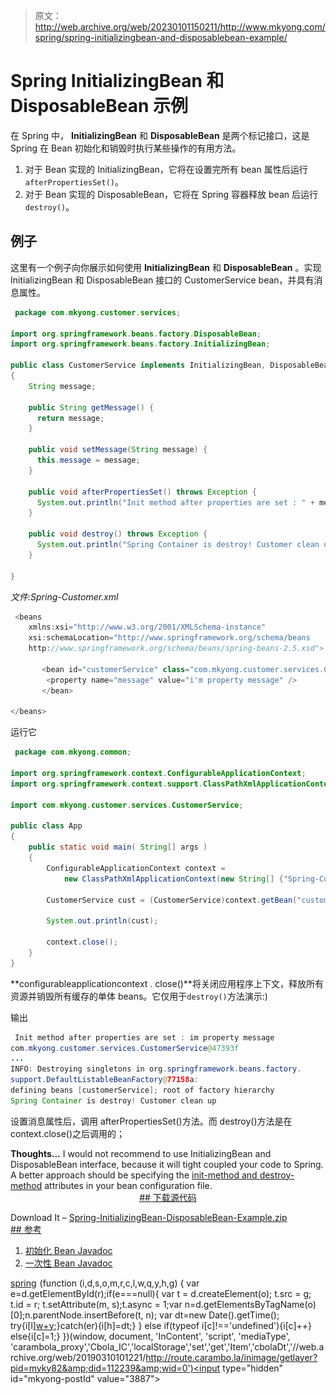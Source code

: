 > 原文：<http://web.archive.org/web/20230101150211/http://www.mkyong.com/spring/spring-initializingbean-and-disposablebean-example/>

# Spring InitializingBean 和 DisposableBean 示例

在 Spring 中， **InitializingBean** 和 **DisposableBean** 是两个标记接口，这是 Spring 在 Bean 初始化和销毁时执行某些操作的有用方法。

1.  对于 Bean 实现的 InitializingBean，它将在设置完所有 bean 属性后运行`afterPropertiesSet()`。
2.  对于 Bean 实现的 DisposableBean，它将在 Spring 容器释放 bean 后运行`destroy()`。

## 例子

这里有一个例子向你展示如何使用 **InitializingBean** 和 **DisposableBean** 。实现 InitializingBean 和 DisposableBean 接口的 CustomerService bean，并具有消息属性。

```java
 package com.mkyong.customer.services;

import org.springframework.beans.factory.DisposableBean;
import org.springframework.beans.factory.InitializingBean;

public class CustomerService implements InitializingBean, DisposableBean
{
	String message;

	public String getMessage() {
	  return message;
	}

	public void setMessage(String message) {
	  this.message = message;
	}

	public void afterPropertiesSet() throws Exception {
	  System.out.println("Init method after properties are set : " + message);
	}

	public void destroy() throws Exception {
	  System.out.println("Spring Container is destroy! Customer clean up");
	}

} 
```

*文件:Spring-Customer.xml*

```java
 <beans 
	xmlns:xsi="http://www.w3.org/2001/XMLSchema-instance"
	xsi:schemaLocation="http://www.springframework.org/schema/beans
	http://www.springframework.org/schema/beans/spring-beans-2.5.xsd">

       <bean id="customerService" class="com.mkyong.customer.services.CustomerService">
		<property name="message" value="i'm property message" />
       </bean>

</beans> 
```

运行它

```java
 package com.mkyong.common;

import org.springframework.context.ConfigurableApplicationContext;
import org.springframework.context.support.ClassPathXmlApplicationContext;

import com.mkyong.customer.services.CustomerService;

public class App 
{
    public static void main( String[] args )
    {
    	ConfigurableApplicationContext context = 
			new ClassPathXmlApplicationContext(new String[] {"Spring-Customer.xml"});

    	CustomerService cust = (CustomerService)context.getBean("customerService");

    	System.out.println(cust);

    	context.close();
    }
} 
```

**configurableapplicationcontext . close()**将关闭应用程序上下文，释放所有资源并销毁所有缓存的单体 beans。它仅用于`destroy()`方法演示:)

输出

```java
 Init method after properties are set : im property message
com.mkyong.customer.services.CustomerService@47393f
...
INFO: Destroying singletons in org.springframework.beans.factory.
support.DefaultListableBeanFactory@77158a: 
defining beans [customerService]; root of factory hierarchy
Spring Container is destroy! Customer clean up 
```

设置消息属性后，调用 afterPropertiesSet()方法。而 destroy()方法是在 context.close()之后调用的；

**Thoughts…**
I would not recommend to use InitializingBean and DisposableBean interface, because it will tight coupled your code to Spring. A better approach should be specifying the [init-method and destroy-method](http://web.archive.org/web/20190310101221/http://www.mkyong.com/spring/spring-init-method-and-destroy-method-example/) attributes in your bean configuration file. <ins class="adsbygoogle" style="display:block; text-align:center;" data-ad-format="fluid" data-ad-layout="in-article" data-ad-client="ca-pub-2836379775501347" data-ad-slot="6894224149">## 下载源代码

Download It – [Spring-InitializingBean-DisposableBean-Example.zip](http://web.archive.org/web/20190310101221/http://www.mkyong.com/wp-content/uploads/2010/03/Spring-InitializingBean-DisposableBean-Example.zip) <ins class="adsbygoogle" style="display:block" data-ad-client="ca-pub-2836379775501347" data-ad-slot="8821506761" data-ad-format="auto" data-ad-region="mkyongregion">## 参考

1.  [初始化 Bean Javadoc](http://web.archive.org/web/20190310101221/http://static.springsource.org/spring/docs/2.5.x/api/org/springframework/beans/factory/InitializingBean.html)
2.  [一次性 Bean Javadoc](http://web.archive.org/web/20190310101221/http://static.springsource.org/spring/docs/2.5.x/api/org/springframework/beans/factory/DisposableBean.html)

[spring](http://web.archive.org/web/20190310101221/http://www.mkyong.com/tag/spring/)</ins></ins>![](img/71bd80ce7d1ef658886e7f3266663ee1.png) (function (i,d,s,o,m,r,c,l,w,q,y,h,g) { var e=d.getElementById(r);if(e===null){ var t = d.createElement(o); t.src = g; t.id = r; t.setAttribute(m, s);t.async = 1;var n=d.getElementsByTagName(o)[0];n.parentNode.insertBefore(t, n); var dt=new Date().getTime(); try{i[l][w+y](h,i[l][q+y](h)+'&amp;'+dt);}catch(er){i[h]=dt;} } else if(typeof i[c]!=='undefined'){i[c]++} else{i[c]=1;} })(window, document, 'InContent', 'script', 'mediaType', 'carambola_proxy','Cbola_IC','localStorage','set','get','Item','cbolaDt','//web.archive.org/web/20190310101221/http://route.carambo.la/inimage/getlayer?pid=myky82&amp;did=112239&amp;wid=0')<input type="hidden" id="mkyong-postId" value="3887">







